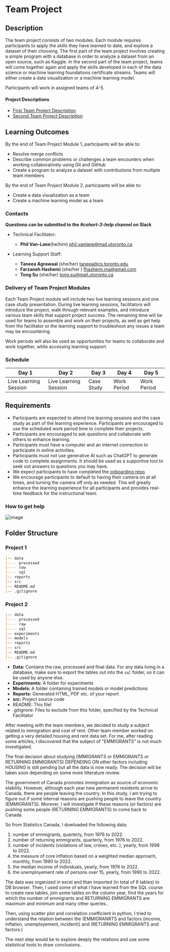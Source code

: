 # Team Project

## Description
The team project consists of two modules. Each module requires participants to apply the skills they have learned to date, and explore a dataset of their choosing. The first part of the team project involves creating a simple program with a database in order to analyze a dataset from an open source, such as Kaggle. In the second part of the team project, teams will come together again and apply the skills developed in each of the data science or machine learning foundations certificate streams. Teams will either create a data visualization or a machine learning model.

Participants will work in assigned teams of 4-5. 

#### Project Descriptions

* [First Team Project Description](./team_project_1.md)
* [Second Team Project Description](./team_project_2.md)

## Learning Outcomes
By the end of Team Project Module 1, participants will be able to:
* Resolve merge conflicts
* Describe common problems or challenges a team encounters when working collaboratively using Git and GitHub
* Create a program to analyze a dataset with contributions from multiple team members

By the end of Team Project Module 2, participants will be able to:
* Create a data visualization as a team
* Create a machine learning model as a team

### Contacts
**Questions can be submitted to the _#cohort-3-help_ channel on Slack**

* Technical Facilitator: 
  * **Phil Van-Lane**(he/him)
  phil.vanlane@mail.utoronto.ca

* Learning Support Staff:
  * **Taneea Agrawaal** (she/her)
  taneea@cs.toronto.edu
  * **Farzaneh Hashemi** (she/her )
  fhashemi.ma@gmail.com
  * **Tong Su** (she/her)
  tong.su@mail.utoronto.ca

### Delivery of Team Project Modules

Each Team Project module will include two live learning sessions and one case study presentation. During live learning sessions, facilitators will introduce the project, walk through relevant examples, and introduce various team skills that support project success. The remaining time will be used for teams to assemble and work on their projects, as well as get help from the facilitator or the learning support to troubleshoot any issues a team may be encountering. 

Work periods will also be used as opportunities for teams to collaborate and work together, while accessing learning support. 

### Schedule

|Day 1|Day 2|Day 3|Day 4|Day 5|
|-----|-----|-----|-----|-----|
|Live Learning Session |Live Learning Session|Case Study|Work Period|Work Period|

## Requirements
* Participants are expected to attend live learning sessions and the case study as part of the learning experience. Participants are encouraged to use the scheduled work period time to complete their projects.
* Participants are encouraged to ask questions and collaborate with others to enhance learning.
* Participants must have a computer and an internet connection to participate in online activities.
* Participants must not use generative AI such as ChatGPT to generate code to complete assignments. It should be used as a supportive tool to seek out answers to questions you may have.
* We expect participants to have completed the [onboarding repo](https://github.com/UofT-DSI/onboarding/tree/main/onboarding_documents).
* We encourage participants to default to having their camera on at all times, and turning the camera off only as needed. This will greatly enhance the learning experience for all participants and provides real-time feedback for the instructional team. 

### How to get help
![image](/steps-to-ask-for-help.png)

## Folder Structure

### Project 1
```markdown
|-- data
|---- processed
|---- raw
|---- sql
|-- reports
|-- src
|-- README.md
|-- .gitignore
```

### Project 2
```markdown
|-- data
|---- processed
|---- raw
|---- sql
|-- experiments
|-- models
|-- reports
|-- src
|-- README.md
|-- .gitignore
```

* **Data:** Contains the raw, processed and final data. For any data living in a database, make sure to export the tables out into the `sql` folder, so it can be used by anyone else.
* **Experiments:** A folder for experiments
* **Models:** A folder containing trained models or model predictions
* **Reports:** Generated HTML, PDF etc. of your report
* **src:** Project source code
* README: This file!
* .gitignore: Files to exclude from this folder, specified by the Technical Facilitator









After meeting with the team members, we decided to study a subject related to immigration and cost of rent. Other team member worked on getting
a very detailed housing and rent data set. For me, after reading some articles, I discovered that the subject of "EMMIGRANTS" is not much investigated.

The final decision about studying  (IMMIGRANTS or EMMIGRANTS or RETURNING EMMIGRANTS) DEPENDING ON other factors including HOUSING is still pending but all the data is now ready. The decision will be taken soon depending on some more litterature review.

The government of Canada promotes immigration as source of economic stability. However, although each year new permanent residents arrive
to Canada, there are people leaving the country. In this study, I am trying to figure out if some internal reasons are pushing people to
leave the country (EMMIGRANTS). Morever, I will investigate if these reasons (or factors) are pushing some people (RETURNING EMMIGRANTS) to come back to Canada.

So from Statistics Canada, I dowloaded the following data:

1) number of emmigrants, quarterly, from 1976 to 2022.
2) number of returning emmigrants, quarterly, from 1976 to 2022.
3) number of incidents (violations of law, crimes, etc..), yearly, from 1998 to 2022.
4) the measure of core inflation based on a weighted median approach, monthly, from 1990 to 2022.
5) the median income of individuals, yearly, from 1976 to 2022.
6) the unemployement rate of persons over 15, yearly, from 1990 to 2022.

The data was organized in excel and than imported (in total of 6 tables) to DB browser. Then, I used some of what I have learned from the SQL
course to create new tables, join some tables on the column year, find the years for which the number of emmigrants and RETURNING EMMIGRANTS are maximum 
and minimum and many other queries..

Then, using scatter plot and correlation coefficient in python, I tried to understand the relation between the (EMMIGRANRTS and factors (income, inflation, unemployement, incident)) and (RETURNING EMMIGRANTS and factors.)

The next step would be to explore deeply the relations and use some statistical tools to draw conclusions.

















